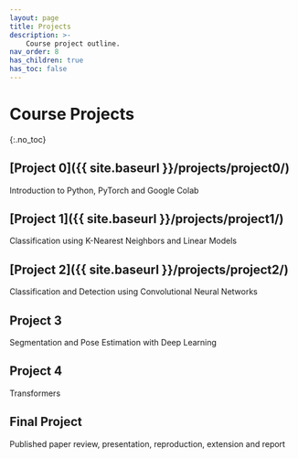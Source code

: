 ```yaml
---
layout: page
title: Projects
description: >-
    Course project outline.
nav_order: 8
has_children: true
has_toc: false
---
```


# Course Projects
{:.no_toc}

<!-- ## Table of contents
{: .no_toc .text-delta }

1. TOC
{:toc}

--- -->


## [Project 0]({{ site.baseurl }}/projects/project0/)

Introduction to Python, PyTorch and Google Colab

## [Project 1]({{ site.baseurl }}/projects/project1/)

Classification using K-Nearest Neighbors and Linear Models

## [Project 2]({{ site.baseurl }}/projects/project2/)

Classification and Detection using Convolutional Neural Networks

## Project 3

Segmentation and Pose Estimation with Deep Learning

## Project 4

Transformers

## Final Project

Published paper review, presentation, reproduction, extension and report

